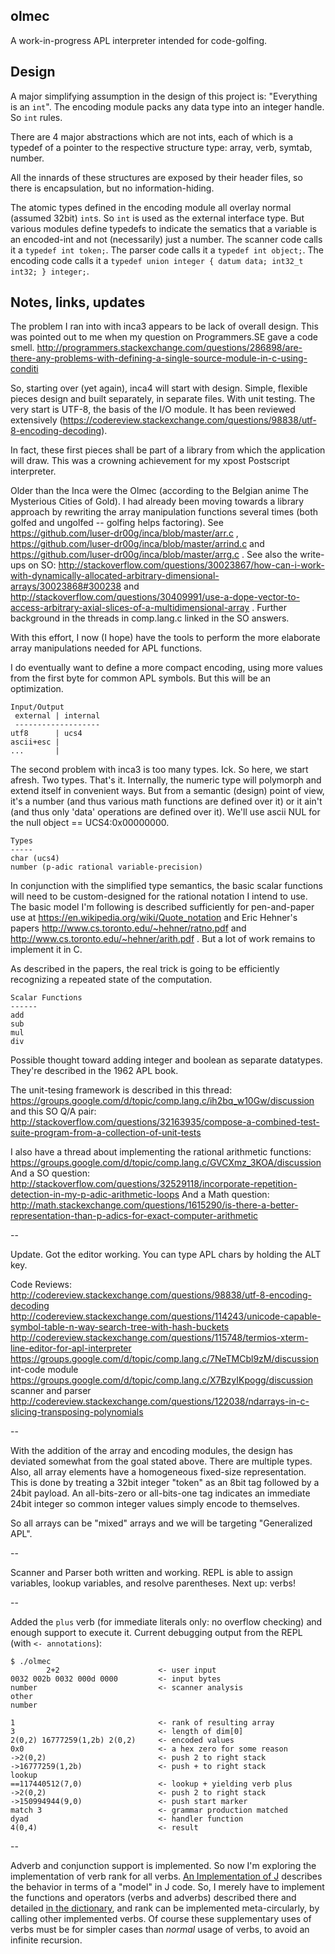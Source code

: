 ## olmec

A work-in-progress APL interpreter intended for code-golfing.

## Design

A major simplifying assumption in the design of this project is:
"Everything is an `int`".
The encoding module packs any data type into an integer handle.
So `int` rules.

There are 4 major abstractions which are not ints,
each of which is a typedef of a pointer to the respective structure type:
array, verb, symtab, number.

All the innards of these structures are exposed by their header files,
so there is encapsulation, but no information-hiding.

The atomic types defined in the encoding module all overlay normal (assumed
32bit) `int`s. So `int` is used as the external interface type. But various 
modules define typedefs to indicate the sematics that a variable is an 
encoded-int and not (necessarily) just a number. The scanner code calls
it a `typedef int token;`. The parser code calls it a `typedef int
object;`. The encoding code calls it a
`typedef union integer { datum data; int32_t int32; } integer;`.

## Notes, links, updates

The problem I ran into with inca3 appears to be lack of overall design.
This was pointed out to me when my question on Programmers.SE gave a code smell.
http://programmers.stackexchange.com/questions/286898/are-there-any-problems-with-defining-a-single-source-module-in-c-using-conditi

So, starting over (yet again), inca4 will start with design. Simple,
flexible pieces design and built separately, in separate files. With unit testing.
The very start is UTF-8, the basis of the I/O module.
It has been reviewed extensively
(https://codereview.stackexchange.com/questions/98838/utf-8-encoding-decoding).


In fact, these first pieces shall be part of a library from which the
application will draw. This was a crowning achievement for my xpost Postscript interpreter.

Older than the Inca were the Olmec (according to the
Belgian anime The Mysterious Cities of Gold). I had already been moving towards
a library approach by rewriting the array manipulation functions several times
(both golfed and ungolfed -- golfing helps factoring). See 
https://github.com/luser-dr00g/inca/blob/master/arr.c ,
https://github.com/luser-dr00g/inca/blob/master/arrind.c and
https://github.com/luser-dr00g/inca/blob/master/arrg.c .
See also the write-ups on SO: 
http://stackoverflow.com/questions/30023867/how-can-i-work-with-dynamically-allocated-arbitrary-dimensional-arrays/30023868#300238 and
http://stackoverflow.com/questions/30409991/use-a-dope-vector-to-access-arbitrary-axial-slices-of-a-multidimensional-array . Further background in the threads in comp.lang.c linked in the SO answers.

With this effort, I now (I hope) have the tools to perform the more elaborate
array manipulations needed for APL functions.

I do eventually want to define a more compact encoding, using more 
values from the first byte for common APL symbols. But this will be an
optimization.

    Input/Output
     external | internal
     -------------------
    utf8      | ucs4
    ascii+esc |
    ...       |

The second problem with inca3 is too many types. Ick. So here, we start afresh.
Two types. That's it. Internally, the numeric type will polymorph and extend itself
in convenient ways. But from a semantic (design) point of view, it's a number 
(and thus various math functions are defined over it) or it ain't (and thus only 
'data' operations are defined over it).
We'll use ascii NUL for the null object == UCS4:0x00000000.

    Types
    -----
    char (ucs4)
    number (p-adic rational variable-precision)


In conjunction with the simplified type semantics, the basic scalar functions
will need to be custom-designed for the rational notation I intend to use.
The basic model I'm following is described sufficiently for pen-and-paper use
at https://en.wikipedia.org/wiki/Quote_notation and Eric Hehner's papers 
http://www.cs.toronto.edu/~hehner/ratno.pdf and http://www.cs.toronto.edu/~hehner/arith.pdf .
But a lot of work remains to implement it in C.

As described in the papers, the real trick is going to be efficiently recognizing
a repeated state of the computation.


    Scalar Functions 
    ------
    add
    sub
    mul
    div

Possible thought toward adding integer and boolean as separate datatypes. They're described
in the 1962 APL book.

The unit-tesing framework is described in this thread: 
https://groups.google.com/d/topic/comp.lang.c/ih2bq_w10Gw/discussion
and this SO Q/A pair:
http://stackoverflow.com/questions/32163935/compose-a-combined-test-suite-program-from-a-collection-of-unit-tests

I also have a thread about implementing the rational arithmetic functions:
https://groups.google.com/d/topic/comp.lang.c/GVCXmz_3KOA/discussion  
And a SO question: http://stackoverflow.com/questions/32529118/incorporate-repetition-detection-in-my-p-adic-arithmetic-loops
And a Math question: http://math.stackexchange.com/questions/1615290/is-there-a-better-representation-than-p-adics-for-exact-computer-arithmetic


--

Update. Got the editor working. You can type APL chars by holding the ALT key.


Code Reviews:  
http://codereview.stackexchange.com/questions/98838/utf-8-encoding-decoding  
http://codereview.stackexchange.com/questions/114243/unicode-capable-symbol-table-n-way-search-tree-with-hash-buckets  
http://codereview.stackexchange.com/questions/115748/termios-xterm-line-editor-for-apl-interpreter  
https://groups.google.com/d/topic/comp.lang.c/7NeTMCbl9zM/discussion int-code module
https://groups.google.com/d/topic/comp.lang.c/X7BzyIKpogg/discussion scanner and parser
http://codereview.stackexchange.com/questions/122038/ndarrays-in-c-slicing-transposing-polynomials

--

With the addition of the array and encoding modules, the design has 
deviated somewhat from the goal stated above. There are multiple types.
Also, all array elements have a homogeneous fixed-size representation.
This is done by treating a 32bit integer "token" as an 8bit tag
followed by a 24bit payload. An all-bits-zero or all-bits-one tag 
indicates an immediate 24bit integer so common integer values simply
encode to themselves.

So all arrays can be "mixed" arrays and we will be targeting 
"Generalized APL". 


--

Scanner and Parser both written and working. REPL is able to assign variables,
lookup variables, and resolve parentheses. Next up: verbs!


--

Added the `plus` verb (for immediate literals only: no overflow checking) 
and enough support to execute it. Current debugging output from the REPL 
(with `<- annotations`):

    $ ./olmec
            2+2                      <- user input
    0032 002b 0032 000d 0000         <- input bytes
    number                           <- scanner analysis
    other
    number

    1                                <- rank of resulting array
    3                                <- length of dim[0]
    2(0,2) 16777259(1,2b) 2(0,2)     <- encoded values
    0x0                              <- a hex zero for some reason
    ->2(0,2)                         <- push 2 to right stack
    ->16777259(1,2b)                 <- push + to right stack
    lookup
    ==117440512(7,0)                 <- lookup + yielding verb plus
    ->2(0,2)                         <- push 2 to right stack
    ->150994944(9,0)                 <- push start marker
    match 3                          <- grammar production matched
    dyad                             <- handler function
    4(0,4)                           <- result


-- 

Adverb and conjunction support is implemented. So now I'm exploring the
implementation of verb rank for all verbs.
[An Implementation of J](http://sblom.github.io/openj-core/iojVerb.htm)
describes the behavior in terms of a "model" in J code. So, I merely
have to implement the functions and operators (verbs and adverbs) described
there and detailed
[in the dictionary](http://www.jsoftware.com/help/dictionary/vocabul.htm),
and rank can be implemented meta-circularly, by calling other 
implemented verbs. Of course these supplementary uses of verbs must
be for simpler cases than *normal* usage of verbs, to avoid an infinite
recursion. 

